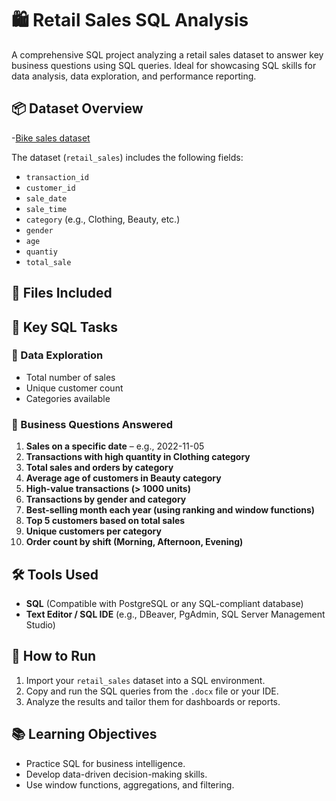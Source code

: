 
# 🛍️ Retail Sales SQL Analysis

A comprehensive SQL project analyzing a retail sales dataset to answer key business questions using SQL queries. Ideal for showcasing SQL skills for data analysis, data exploration, and performance reporting.

## 📦 Dataset Overview
-<a href="link">Bike sales dataset</a>

The dataset (`retail_sales`) includes the following fields:

- `transaction_id`
- `customer_id`
- `sale_date`
- `sale_time`
- `category` (e.g., Clothing, Beauty, etc.)
- `gender`
- `age`
- `quantiy`
- `total_sale`


## 📁 Files Included



## 🧮 Key SQL Tasks

### 🔹 Data Exploration
- Total number of sales
- Unique customer count
- Categories available

### 🔹 Business Questions Answered
1. **Sales on a specific date** – e.g., 2022-11-05
2. **Transactions with high quantity in Clothing category**
3. **Total sales and orders by category**
4. **Average age of customers in Beauty category**
5. **High-value transactions (> 1000 units)**
6. **Transactions by gender and category**
7. **Best-selling month each year (using ranking and window functions)**
8. **Top 5 customers based on total sales**
9. **Unique customers per category**
10. **Order count by shift (Morning, Afternoon, Evening)**

## 🛠️ Tools Used

- **SQL** (Compatible with PostgreSQL or any SQL-compliant database)
- **Text Editor / SQL IDE** (e.g., DBeaver, PgAdmin, SQL Server Management Studio)

## 🚀 How to Run

1. Import your `retail_sales` dataset into a SQL environment.
2. Copy and run the SQL queries from the `.docx` file  or your IDE.
3. Analyze the results and tailor them for dashboards or reports.

## 📚 Learning Objectives

- Practice SQL for business intelligence.
- Develop data-driven decision-making skills.
- Use window functions, aggregations, and filtering.


